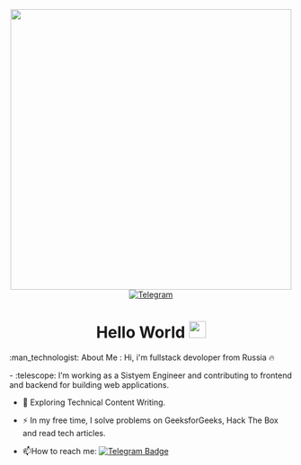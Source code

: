 <div id="header" align="center">
  <img src="https://media.giphy.com/media/FeVg8ViEczcxG/giphy.gif" width="500"/>
  <div id = "badges">
  <a href="https://web.telegram.org/k/#@Sevruukovv">
  <img src="https://img.shields.io/badge/Telegram-blue?logo=telegram&logoColor=white&style=for-the-badge" alt="Telegram">
  </a>
      </div>
<img src="https://komarev.com/ghpvc/?username=flyashka&style=flat-square&color=blue" alt=""/>
  <h1>
 Hello World
  <img src="https://media.giphy.com/media/hvRJCLFzcasrR4ia7z/giphy.gif" width="30px"/>
</h1>
</div>
 :man_technologist: About Me :
Hi, i'm fullstack devoloper from Russia 🔥 <p>
- :telescope: I’m working as a Sistyem Engineer and contributing to frontend and backend for building web applications.

- :seedling: Exploring Technical Content Writing.

- :zap: In my free time, I solve problems on GeeksforGeeks, Hack The Box and read tech articles.

- :mailbox:How to reach me:    [![Telegram Badge](https://img.shields.io/badge/-Telegram-blue?style=flat&logo=Telegram&logoColor=white)](https://web.telegram.org/k/#@Sevruukovv)
